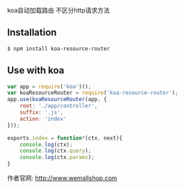 

koa自动加载路由 不区分http请求方法

## Installation

```sh
$ npm install koa-resource-router
```

## Use with koa

```js
var app = require('koa')();
var koaResourceRouter = require('koa-resource-router');
app.use(koaResourceRouter(app, {
    root: './app/controller',
    suffix: '.js',
    action: 'index'
}));

exports.index = function*(ctx, next){
	console.log(ctx);
	console.log(ctx.query);
	console.log(ctx.params);
}

```
作者官网:
http://www.wemallshop.com